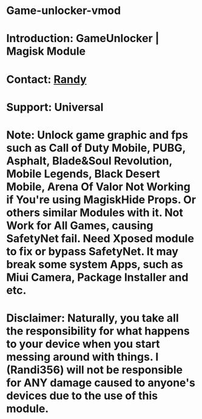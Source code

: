# Game-unlocker-vmod
# Introduction: GameUnlocker | Magisk Module  
# Contact: [Randy](https://github.com/Randi356/Game-unlocker-vmod) 
# Support: Universal  
# Note: Unlock game graphic and fps such as Call of Duty Mobile, PUBG, Asphalt, Blade&amp;Soul Revolution, Mobile Legends, Black Desert Mobile, Arena Of Valor Not Working if You're using MagiskHide Props. Or others similar Modules with it. Not Work for All Games, causing SafetyNet fail. Need Xposed module to fix or bypass SafetyNet. It may break some system Apps, such as Miui Camera, Package Installer and etc.  
# Disclaimer: Naturally, you take all the responsibility for what happens to your device when you start messing around with things. I (Randi356) will not be responsible for ANY damage caused to anyone's devices due to the use of this module.
